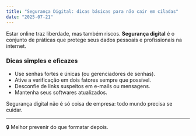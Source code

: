 ```yaml
---
title: "Segurança Digital: dicas básicas para não cair em ciladas"
date: "2025-07-21"
---
```


Estar online traz liberdade, mas também riscos. **Segurança digital** é o conjunto de práticas que protege seus dados pessoais e profissionais na internet.

### Dicas simples e eficazes

- Use senhas fortes e únicas (ou gerenciadores de senhas).  
- Ative a verificação em dois fatores sempre que possível.  
- Desconfie de links suspeitos em e-mails ou mensagens.  
- Mantenha seus softwares atualizados.

Segurança digital não é só coisa de empresa: todo mundo precisa se cuidar.

---

🔒 Melhor prevenir do que formatar depois.
